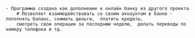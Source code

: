     - Программа создана как дополнение к онлайн банку из другого проекта 
        # Позволяет взаимодействовать со своим аккаунтом в банке - пополнять баланс, снимать деньги,  платить кредиты, 
        смотреть свои операции за последнюю неделю,  делать переводы по номеру телефона и тд.

